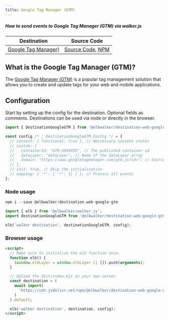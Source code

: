 ```yaml
---
title: Google Tag Manager (GTM)
---
```


##### How to send events to Google Tag Manager (GTM) via walker.js

| Destination                                                | Source Code                                                                                                                                                 |
|------------------------------------------------------------|-------------------------------------------------------------------------------------------------------------------------------------------------------------|
| [Google Tag Manager)](https://docs.elbwalker.com/destinations/details/google-tag-manager-gtm) | [Source Code](https://github.com/elbwalker/walker.js/tree/main/destinations/google-gtm), [NPM](https://www.npmjs.com/package/@elbwalker/destination-web-google-gtm) |

## What is the Google Tag Manager (GTM)?

The [Google Tag Manager (GTM)](https://marketingplatform.google.com/about/tag-manager/) is a popular tag management solution that allows you to create and update tags for your web and mobile applications.

## Configuration

Start by setting up the config for the destination. Optional fields as comments. Destinations can be used via node or directly in the browser.

```js
import { DestinationGoogleGTM } from '@elbwalker/destination-web-google-gtm';

const config /* : DestinationGoogleGTM.Config */ = {
  // consent: { functional: true }, // Neccessary consent states
  // custom: {
  //   containerId: "GTM-XXXXXXX", // The published container id
  //   dataLayer: "dataLayer", // Name of the dataLayer array
  //   domain: "https://www.googletagmanager.com/gtm.js?id="; // Source domain
  // },
  // init: true, // Skip the initialisation
  // mapping: { '*': { '*': {} } }, // Process all events
};
```

### Node usage

```js
npm i --save @elbwalker/destination-web-google-gtm
```

```js
import { elb } from '@elbwalker/walker.js';
import destinationGoogleGTM from '@elbwalker/destination-web-google-gtm';

elb('walker destination', destinationGoogleGTM, config);
```

### Browser usage

```html
<script>
  // Make sure to initialize the elb function once.
  function elb() {
    (window.elbLayer = window.elbLayer || []).push(arguments);
  }

  // Upload the dist/index.mjs on your own server
  const destination = (
    await import(
      'https://cdn.jsdelivr.net/npm/@elbwalker/destination-web-google-gtm/dist/index.mjs'
    )
  ).default;

  elb('walker destination', destination, config);
</script>
```